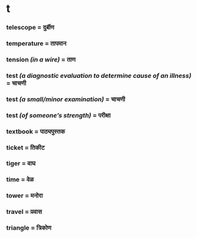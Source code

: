 # t

### telescope = दुर्बीण

### temperature = तापमान

### tension *(in a wire)* = ताण

### test *(a diagnostic evaluation to determine cause of an illness)* = चाचणी

### test *(a small/minor examination)* = चाचणी

### test *(of someone’s strength)* = परीक्षा

### textbook = पाठ्यपुस्तक

### ticket = तिकीट

### tiger = वाघ

### time = वेळ

### tower = मनोरा

### travel = प्रवास

### triangle = त्रिकोण

